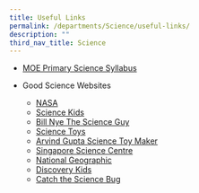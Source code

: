 ```yaml
---
title: Useful Links
permalink: /departments/Science/useful-links/
description: ""
third_nav_title: Science
---
```

<ul>
<li><a href="https://www.moe.gov.sg/docs/default-source/document/education/syllabuses/sciences/files/science-primary-2014.pdf" target="_blank" rel="noopener">MOE Primary Science Syllabus</a></li>
</ul>
<ul>
<li>Good Science Websites</li>
<ul>
<li><a href="https://www.nasa.gov/" target="_blank" rel="noopener">NASA</a></li>
<li><a href="https://www.sciencekids.co.nz/" target="_blank" rel="noopener">Science Kids</a></li>
<li><a href="https://billnye.com/#home" target="_blank" rel="noopener">Bill Nye The Science Guy</a></li>
<li><a href="https://sci-toys.com/" target="_blank" rel="noopener">Science Toys</a></li>
<li><a href="http://www.arvindguptatoys.com/toys.html" target="_blank" rel="noopener">Arvind Gupta Science Toy Maker</a></li>
<li><a href="https://www.science.edu.sg/" target="_blank" rel="noopener">Singapore Science Centre</a></li>
<li><a href="https://www.nationalgeographic.com/" target="_blank" rel="noopener">National Geographic</a></li>
<li><a href="http://discoverykids.com/" target="_blank" rel="noopener">Discovery Kids</a></li>
<li><a href="http://www.sciencebug.org/investigators.html" target="_blank" rel="noopener">Catch the Science Bug</a></li>
</ul>
</ul>
